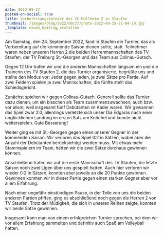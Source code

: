 ```yaml
---
date: 2022-09-27
posted-on-social: true
title: Vorbereitungsturnier des VC Müllheim 2 in Staufen
thumbnail: /images/blog/2022/09/27/photo-2022-09-25-21-04-29.jpg
_template: neuen_beitrag_erstellen
---
```


Am Samstag, den 24. September 2022, fand in Staufen ein Turnier, das als Vorbereitung auf die kommende Saison dienen sollte, statt. Teilnehmer waren neben unseren Herren 2 die beiden Herrenmannschaften des TV Staufen, der TV Freiburg St.-Georgen und das Team aus Collnau-Gutach.

Gegen 12 Uhr trafen wir und die anderen Mannschaften langsam ein und die Trainerin des TV Staufen 2, die das Turnier organisierte, begrüßte uns und stellte den Modus vor: Jeder gegen jeden, je zwei Sätze pro Partie. Auf zwei Feldern spielen je zwei Mannschaften, die fünfte stellt das Schiedsgericht.

Zunächst spielten wir gegen Collnau-Gutach. Generell sollte das Turnier dazu dienen, um ein bisschen als Team zusammenzuwachsen, auch bzw. vor allem, weil insgesamt fünf Debütanten im Kader waren. Wir gewannen das Spiel zwar 2:0, allerdings verletzte sich unser Dia Edgaras nach einer unglücklichen Landung im ersten Satz am Knöchel und konnte nicht weiterspielen. Gute Besserung!

Weiter ging es mit St.-Georgen gegen einen unserer Gegner in der kommenden Saison. Wir verloren das Spiel 0:2 in Sätzen, wobei aber die Anzahl der Debütanten berücksichtigt werden muss. Mit etwas mehr Stammspielern im Team, hätten wir die zwei Sätze durchaus gewinnen können.

Anschließend trafen wir auf die erste Mannschaft des TV Staufen, die letzte Saison noch zwei Ligen über uns gespielt hatten. Auch hier verloren wir wieder 0:2 in Sätzen, konnten aber jeweils an die 20 Punkte gewinnen. Gewinnen konnten wir in dieser Partie gegen einen starken Gegner aber vor allem Erfahrung.

Nach einer ungefähr einstündigen Pause, in der Teile von uns die beiden anderen Partien pfiffen, ging es abschließend noch gegen die Herren 2 von TV Staufen. Trotz der Müdigkeit, die sich in unseren Reihen zeigte, konnten wir beide Sätze gewinnen.

Insgesamt kann man von einem erfolgreichen Turnier sprechen, bei dem wir vor allem Erfahrung sammelten und definitiv auch Spaß am Volleyball hatten.
